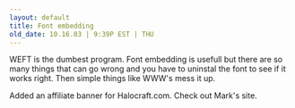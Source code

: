 ```yaml
---
layout: default
title: Font embedding
old_date: 10.16.03 | 9:39P EST | THU
---
```


WEFT is the dumbest program. Font embedding is usefull but there are so many
things that can go wrong and you have to uninstal the font to see if it works
right. Then simple things like WWW's mess it up.

Added an affiliate banner for Halocraft.com. Check out Mark's site.
